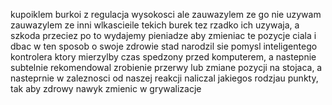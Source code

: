 
kupoiklem burkoi z regulacja wysokosci ale zauwazylem ze go nie uzywam
zauwazylem ze inni wlkascieile tekich burek tez rzadko ich uzywaja, a szkoda
przeciez po to wydajemy pieniadze aby zmieniac te pozycje ciala i dbac w ten sposob o swoje zdrowie
stad narodzil sie pomysl inteligentego kontrolera ktory mierzylby czas spedzony przed komputerem, a nastepnie subtelnie rekomendowal zrobienie przerwy lub zmiane pozycji na stojaca, a nasteprnie w zaleznosci od naszej reakcji naliczal jakiegos rodzjau punkty, tak aby zdrowy nawyk zmienic w grywalizacje

